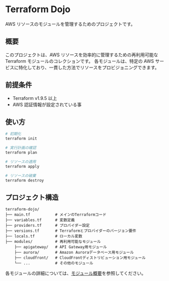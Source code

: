 # Terraform Dojo

AWS リソースのモジュールを管理するためのプロジェクトです。

## 概要

このプロジェクトは、AWS リソースを効率的に管理するための再利用可能な Terraform モジュールのコレクションです。
各モジュールは、特定の AWS サービスに特化しており、一貫した方法でリソースをプロビジョニングできます。

## 前提条件

- Terraform v1.9.5 以上
- AWS 認証情報が設定されている事

## 使い方

```bash
# 初期化
terraform init

# 実行計画の確認
terraform plan

# リソースの適用
terraform apply

# リソースの破棄
terraform destroy
```

## プロジェクト構造

```
terraform-dojo/
├── main.tf           # メインのTerraformコード
├── variables.tf      # 変数定義
├── providers.tf      # プロバイダー設定
├── versions.tf       # Terraformとプロバイダーのバージョン要件
├── locals.tf         # ローカル変数
├── modules/          # 再利用可能なモジュール
    ├── apigateway/   # API Gateway用モジュール
    ├── aurora/       # Amazon Auroraデータベース用モジュール
    ├── cloudfront/   # CloudFrontディストリビューション用モジュール
    └── ...           # その他のモジュール
```

各モジュールの詳細については、[モジュール概要](modules/index.md)を参照してください。
